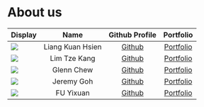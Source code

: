 # About us

Display |       Name       | Github Profile | Portfolio 
--------|:----------------:|:--------------:|:---------:
![](https://via.placeholder.com/100.png?text=Photo) | Liang Kuan Hsien | [Github](https://github.com/KuanHsienn) | [Portfolio](docs/team/johndoe.md)
![](https://via.placeholder.com/100.png?text=Photo) | Lim Tze Kang | [Github](https://github.com/LTK-1606) | [Portfolio](docs/team/johndoe.md)
![](https://via.placeholder.com/100.png?text=Photo) | Glenn Chew | [Github](https://github.com/glenn-chew) | [Portfolio](docs/team/johndoe.md)
![](https://via.placeholder.com/100.png?text=Photo) | Jeremy Goh | [Github](https://github.com/jemehgoh) | [Portfolio](docs/team/johndoe.md)
![](https://via.placeholder.com/100.png?text=Photo) | FU Yixuan | [Github](https://github.com/MatchaRRR) | [Portfolio](docs/team/yixuan.md)
